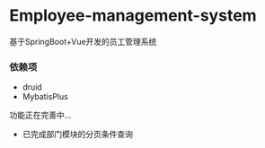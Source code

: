 # Employee-management-system
基于SpringBoot+Vue开发的员工管理系统

### 依赖项

* druid
* MybatisPlus

功能正在完善中...

* 已完成部门模块的分页条件查询
